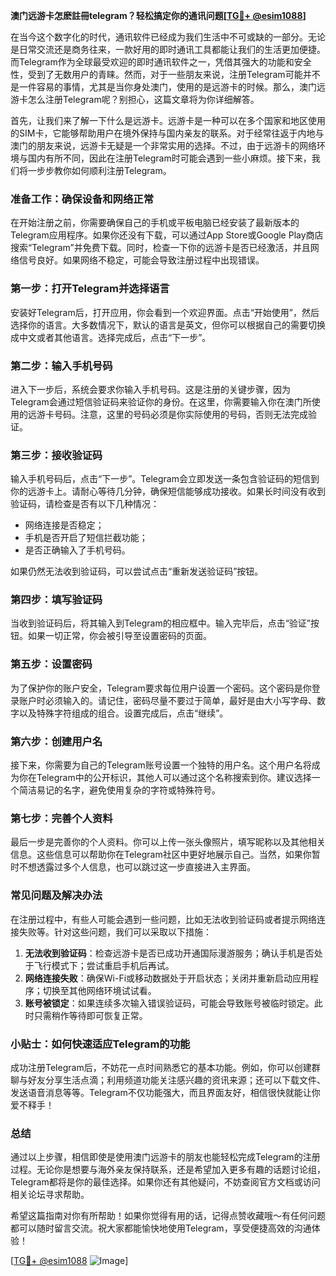**澳门远游卡怎麽註冊telegram？轻松搞定你的通讯问题[[TG💪+ @esim1088](https://t.me/s/esim1088)]**

在当今这个数字化的时代，通讯软件已经成为我们生活中不可或缺的一部分。无论是日常交流还是商务往来，一款好用的即时通讯工具都能让我们的生活更加便捷。而Telegram作为全球最受欢迎的即时通讯软件之一，凭借其强大的功能和安全性，受到了无数用户的青睐。然而，对于一些朋友来说，注册Telegram可能并不是一件容易的事情，尤其是当你身处澳门，使用的是远游卡的时候。那么，澳门远游卡怎么注册Telegram呢？别担心，这篇文章将为你详细解答。

首先，让我们来了解一下什么是远游卡。远游卡是一种可以在多个国家和地区使用的SIM卡，它能够帮助用户在境外保持与国内亲友的联系。对于经常往返于内地与澳门的朋友来说，远游卡无疑是一个非常实用的选择。不过，由于远游卡的网络环境与国内有所不同，因此在注册Telegram时可能会遇到一些小麻烦。接下来，我们将一步步教你如何顺利注册Telegram。

### **准备工作：确保设备和网络正常**
在开始注册之前，你需要确保自己的手机或平板电脑已经安装了最新版本的Telegram应用程序。如果你还没有下载，可以通过App Store或Google Play商店搜索“Telegram”并免费下载。同时，检查一下你的远游卡是否已经激活，并且网络信号良好。如果网络不稳定，可能会导致注册过程中出现错误。

### **第一步：打开Telegram并选择语言**
安装好Telegram后，打开应用，你会看到一个欢迎界面。点击“开始使用”，然后选择你的语言。大多数情况下，默认的语言是英文，但你可以根据自己的需要切换成中文或者其他语言。选择完成后，点击“下一步”。

### **第二步：输入手机号码**
进入下一步后，系统会要求你输入手机号码。这是注册的关键步骤，因为Telegram会通过短信验证码来验证你的身份。在这里，你需要输入你在澳门所使用的远游卡号码。注意，这里的号码必须是你实际使用的号码，否则无法完成验证。

### **第三步：接收验证码**
输入手机号码后，点击“下一步”。Telegram会立即发送一条包含验证码的短信到你的远游卡上。请耐心等待几分钟，确保短信能够成功接收。如果长时间没有收到验证码，请检查是否有以下几种情况：
- 网络连接是否稳定；
- 手机是否开启了短信拦截功能；
- 是否正确输入了手机号码。

如果仍然无法收到验证码，可以尝试点击“重新发送验证码”按钮。

### **第四步：填写验证码**
当收到验证码后，将其输入到Telegram的相应框中。输入完毕后，点击“验证”按钮。如果一切正常，你会被引导至设置密码的页面。

### **第五步：设置密码**
为了保护你的账户安全，Telegram要求每位用户设置一个密码。这个密码是你登录账户时必须输入的。请记住，密码尽量不要过于简单，最好是由大小写字母、数字以及特殊字符组成的组合。设置完成后，点击“继续”。

### **第六步：创建用户名**
接下来，你需要为自己的Telegram账号设置一个独特的用户名。这个用户名将成为你在Telegram中的公开标识，其他人可以通过这个名称搜索到你。建议选择一个简洁易记的名字，避免使用复杂的字符或特殊符号。

### **第七步：完善个人资料**
最后一步是完善你的个人资料。你可以上传一张头像照片，填写昵称以及其他相关信息。这些信息可以帮助你在Telegram社区中更好地展示自己。当然，如果你暂时不想透露过多个人信息，也可以跳过这一步直接进入主界面。

### **常见问题及解决办法**
在注册过程中，有些人可能会遇到一些问题，比如无法收到验证码或者提示网络连接失败等。针对这些问题，我们可以采取以下措施：

1. **无法收到验证码**：检查远游卡是否已成功开通国际漫游服务；确认手机是否处于飞行模式下；尝试重启手机后再试。
2. **网络连接失败**：确保Wi-Fi或移动数据处于开启状态；关闭并重新启动应用程序；切换至其他网络环境试试看。
3. **账号被锁定**：如果连续多次输入错误验证码，可能会导致账号被临时锁定。此时只需稍作等待即可恢复正常。

### **小贴士：如何快速适应Telegram的功能**
成功注册Telegram后，不妨花一点时间熟悉它的基本功能。例如，你可以创建群聊与好友分享生活点滴；利用频道功能关注感兴趣的资讯来源；还可以下载文件、发送语音消息等等。Telegram不仅功能强大，而且界面友好，相信很快就能让你爱不释手！

### **总结**
通过以上步骤，相信即使是使用澳门远游卡的朋友也能轻松完成Telegram的注册过程。无论你是想要与海外亲友保持联系，还是希望加入更多有趣的话题讨论组，Telegram都将是你的最佳选择。如果你还有其他疑问，不妨查阅官方文档或访问相关论坛寻求帮助。

希望这篇指南对你有所帮助！如果你觉得有用的话，记得点赞收藏哦～有任何问题都可以随时留言交流。祝大家都能愉快地使用Telegram，享受便捷高效的沟通体验！

[[TG💪+ @esim1088](https://t.me/s/esim1088) ![Image](https://i.postimg.cc/4NQfJmqS/Snipaste-2025-05-13-00-14-12.png)]